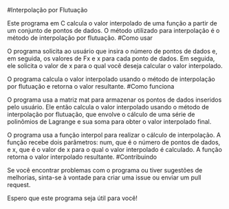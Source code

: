 
#Interpolação por Flutuação

Este programa em C calcula o valor interpolado de uma função a partir de um conjunto de pontos de dados. O método utilizado para interpolação é o método de interpolação por flutuação.
#Como usar

O programa solicita ao usuário que insira o número de pontos de dados e, em seguida, os valores de Fx e x para cada ponto de dados. Em seguida, ele solicita o valor de x para o qual você deseja calcular o valor interpolado.

O programa calcula o valor interpolado usando o método de interpolação por flutuação e retorna o valor resultante.
#Como funciona

O programa usa a matriz mat para armazenar os pontos de dados inseridos pelo usuário. Ele então calcula o valor interpolado usando o método de interpolação por flutuação, que envolve o cálculo de uma série de polinômios de Lagrange e sua soma para obter o valor interpolado final.

O programa usa a função interpol para realizar o cálculo de interpolação. A função recebe dois parâmetros: num, que é o número de pontos de dados, e x, que é o valor de x para o qual o valor interpolado é calculado. A função retorna o valor interpolado resultante.
#Contribuindo

Se você encontrar problemas com o programa ou tiver sugestões de melhorias, sinta-se à vontade para criar uma issue ou enviar um pull request.

Espero que este programa seja útil para você!
